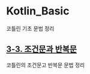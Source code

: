 # Kotlin_Basic
코틀린 기초 문법 정리

## [3-3. 조건문과 반복문](https://github.com/junha8070/Kotlin_Basic/blob/main/3-3%20조건문과%20반복문.md)
코틀린의 조건문고 반복문 문법 정리
